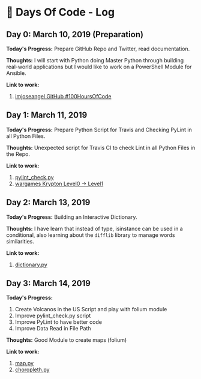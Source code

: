 # :100: Days Of Code - Log

## Day 0: March 10, 2019 (Preparation)

**Today's Progress:** Prepare GitHub Repo and Twitter, read documentation.

**Thoughts:** I will start with Python doing Master Python through building real-world applications but I would like to work on a PowerShell Module for Ansible.

**Link to work:**

1. [imjoseangel GitHub #100HoursOfCode](https://imjoseangel.github.io/100-hours-of-code)

## Day 1: March 11, 2019

**Today's Progress:** Prepare Python Script for Travis and Checking PyLint in all Python Files.

**Thoughts:** Unexpected script for Travis CI to check Lint in all Python Files in the Repo.

**Link to work:**

1. [pylint_check.py](https://github.com/imjoseangel/100-days-of-code/blob/devel/scripts/pylint_check.py)
2. [wargames Krypton Level0 -> Level1](http://overthewire.org/wargames/krypton/krypton0.html)

## Day 2: March 13, 2019

**Today's Progress:** Building an Interactive Dictionary.

**Thoughts:** I have learn that instead of type, isinstance can be used in a conditional, also learning about the `difflib` library to manage words similarities.

**Link to work:**

1. [dictionary.py](https://github.com/imjoseangel/100-days-of-code/blob/devel/python/interactive-dictionary/dictionary.py)

## Day 3: March 14, 2019

**Today's Progress:**

1. Create Volcanos in the US Script and play with folium module
2. Improve pylint_check.py script
3. Improve PyLint to have better code
4. Improve Data Read in File Path

**Thoughts:** Good Module to create maps (folium)

**Link to work:**

1. [map.py](https://github.com/imjoseangel/100-days-of-code/blob/devel/python/volcanoes-in-the-United-States/map.py)
2. [choropleth.py](https://github.com/imjoseangel/100-days-of-code/blob/devel/python/volcanoes-in-the-United-States/choropleth.py)
